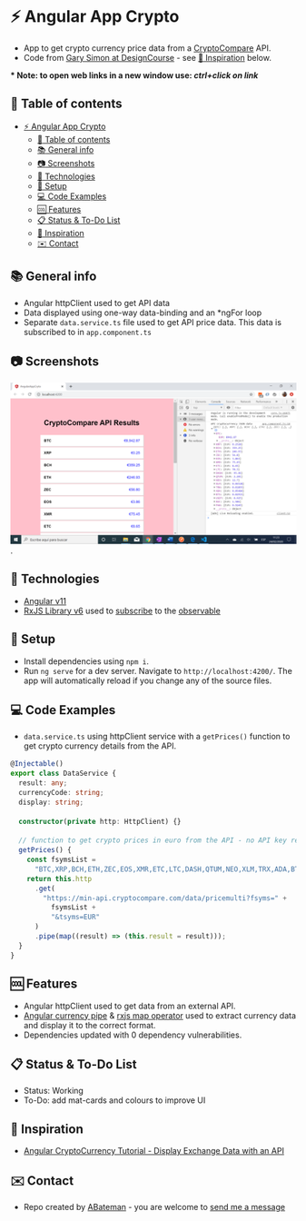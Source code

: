 # :zap: Angular App Crypto

* App to get crypto currency price data from a [CryptoCompare](https://min-api.cryptocompare.com/) API.
* Code from [Gary Simon at DesignCourse](https://www.youtube.com/channel/UCVyRiMvfUNMA1UPlDPzG5Ow) - see [:clap: Inspiration](#clap-inspiration) below.

**\* Note: to open web links in a new window use: _ctrl+click on link_**

## :page_facing_up: Table of contents

* [:zap: Angular App Crypto](#zap-angular-app-crypto)
  * [:page_facing_up: Table of contents](#page_facing_up-table-of-contents)
  * [:books: General info](#books-general-info)
  * [:camera: Screenshots](#camera-screenshots)
  * [:signal_strength: Technologies](#signal_strength-technologies)
  * [:floppy_disk: Setup](#floppy_disk-setup)
  * [:computer: Code Examples](#computer-code-examples)
  * [:cool: Features](#cool-features)
  * [:clipboard: Status & To-Do List](#clipboard-status--to-do-list)
  * [:clap: Inspiration](#clap-inspiration)
  * [:envelope: Contact](#envelope-contact)

## :books: General info

* Angular httpClient used to get API data
* Data displayed using one-way data-binding and an \*ngFor loop
* Separate `data.service.ts` file used to get API price data. This data is subscribed to in `app.component.ts`

## :camera: Screenshots

![Example screenshot](./img/crypto-euro.png).

## :signal_strength: Technologies

* [Angular v11](https://angular.io/)
* [RxJS Library v6](https://angular.io/guide/rx-library) used to [subscribe](http://reactivex.io/documentation/operators/subscribe.html) to the [observable](http://reactivex.io/documentation/observable.html)

## :floppy_disk: Setup

* Install dependencies using `npm i`.
* Run `ng serve` for a dev server. Navigate to `http://localhost:4200/`. The app will automatically reload if you change any of the source files.

## :computer: Code Examples

* `data.service.ts` using httpClient service with a `getPrices()` function to get crypto currency details from the API.

```typescript
@Injectable()
export class DataService {
  result: any;
  currencyCode: string;
  display: string;

  constructor(private http: HttpClient) {}

  // function to get crypto prices in euro from the API - no API key required.
  getPrices() {
    const fsymsList =
      "BTC,XRP,BCH,ETH,ZEC,EOS,XMR,ETC,LTC,DASH,QTUM,NEO,XLM,TRX,ADA,BTS,USDT,XUC,PAX,IOT";
    return this.http
      .get(
        "https://min-api.cryptocompare.com/data/pricemulti?fsyms=" +
          fsymsList +
          "&tsyms=EUR"
      )
      .pipe(map((result) => (this.result = result)));
  }
}
```

## :cool: Features

* Angular httpClient used to get data from an external API.
* [Angular currency pipe](https://angular.io/api/common/CurrencyPipe) & [rxjs map operator](https://angular.io/guide/rx-library) used to extract currency data and display it to the correct format.
* Dependencies updated with 0 dependency vulnerabilities.

## :clipboard: Status & To-Do List

* Status: Working
* To-Do: add mat-cards and colours to improve UI

## :clap: Inspiration

* [Angular CryptoCurrency Tutorial - Display Exchange Data with an API](https://www.youtube.com/watch?v=U3INaC0leXg&t=589s)

## :envelope: Contact

* Repo created by [ABateman](https://www.andrewbateman.org) - you are welcome to [send me a message](https://andrewbateman.org/contact)

